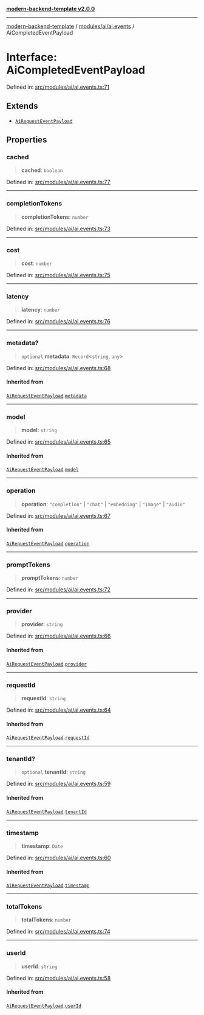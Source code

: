 [**modern-backend-template v2.0.0**](../../../../README.md)

***

[modern-backend-template](../../../../modules.md) / [modules/ai/ai.events](../README.md) / AiCompletedEventPayload

# Interface: AiCompletedEventPayload

Defined in: [src/modules/ai/ai.events.ts:71](https://github.com/maemreyo/saas-4cus-nodejs/blob/2a5b3f3aa11335dfa561e80e1feabb8e6084261e/src/modules/ai/ai.events.ts#L71)

## Extends

- [`AiRequestEventPayload`](AiRequestEventPayload.md)

## Properties

### cached

> **cached**: `boolean`

Defined in: [src/modules/ai/ai.events.ts:77](https://github.com/maemreyo/saas-4cus-nodejs/blob/2a5b3f3aa11335dfa561e80e1feabb8e6084261e/src/modules/ai/ai.events.ts#L77)

***

### completionTokens

> **completionTokens**: `number`

Defined in: [src/modules/ai/ai.events.ts:73](https://github.com/maemreyo/saas-4cus-nodejs/blob/2a5b3f3aa11335dfa561e80e1feabb8e6084261e/src/modules/ai/ai.events.ts#L73)

***

### cost

> **cost**: `number`

Defined in: [src/modules/ai/ai.events.ts:75](https://github.com/maemreyo/saas-4cus-nodejs/blob/2a5b3f3aa11335dfa561e80e1feabb8e6084261e/src/modules/ai/ai.events.ts#L75)

***

### latency

> **latency**: `number`

Defined in: [src/modules/ai/ai.events.ts:76](https://github.com/maemreyo/saas-4cus-nodejs/blob/2a5b3f3aa11335dfa561e80e1feabb8e6084261e/src/modules/ai/ai.events.ts#L76)

***

### metadata?

> `optional` **metadata**: `Record`\<`string`, `any`\>

Defined in: [src/modules/ai/ai.events.ts:68](https://github.com/maemreyo/saas-4cus-nodejs/blob/2a5b3f3aa11335dfa561e80e1feabb8e6084261e/src/modules/ai/ai.events.ts#L68)

#### Inherited from

[`AiRequestEventPayload`](AiRequestEventPayload.md).[`metadata`](AiRequestEventPayload.md#metadata)

***

### model

> **model**: `string`

Defined in: [src/modules/ai/ai.events.ts:65](https://github.com/maemreyo/saas-4cus-nodejs/blob/2a5b3f3aa11335dfa561e80e1feabb8e6084261e/src/modules/ai/ai.events.ts#L65)

#### Inherited from

[`AiRequestEventPayload`](AiRequestEventPayload.md).[`model`](AiRequestEventPayload.md#model)

***

### operation

> **operation**: `"completion"` \| `"chat"` \| `"embedding"` \| `"image"` \| `"audio"`

Defined in: [src/modules/ai/ai.events.ts:67](https://github.com/maemreyo/saas-4cus-nodejs/blob/2a5b3f3aa11335dfa561e80e1feabb8e6084261e/src/modules/ai/ai.events.ts#L67)

#### Inherited from

[`AiRequestEventPayload`](AiRequestEventPayload.md).[`operation`](AiRequestEventPayload.md#operation)

***

### promptTokens

> **promptTokens**: `number`

Defined in: [src/modules/ai/ai.events.ts:72](https://github.com/maemreyo/saas-4cus-nodejs/blob/2a5b3f3aa11335dfa561e80e1feabb8e6084261e/src/modules/ai/ai.events.ts#L72)

***

### provider

> **provider**: `string`

Defined in: [src/modules/ai/ai.events.ts:66](https://github.com/maemreyo/saas-4cus-nodejs/blob/2a5b3f3aa11335dfa561e80e1feabb8e6084261e/src/modules/ai/ai.events.ts#L66)

#### Inherited from

[`AiRequestEventPayload`](AiRequestEventPayload.md).[`provider`](AiRequestEventPayload.md#provider)

***

### requestId

> **requestId**: `string`

Defined in: [src/modules/ai/ai.events.ts:64](https://github.com/maemreyo/saas-4cus-nodejs/blob/2a5b3f3aa11335dfa561e80e1feabb8e6084261e/src/modules/ai/ai.events.ts#L64)

#### Inherited from

[`AiRequestEventPayload`](AiRequestEventPayload.md).[`requestId`](AiRequestEventPayload.md#requestid)

***

### tenantId?

> `optional` **tenantId**: `string`

Defined in: [src/modules/ai/ai.events.ts:59](https://github.com/maemreyo/saas-4cus-nodejs/blob/2a5b3f3aa11335dfa561e80e1feabb8e6084261e/src/modules/ai/ai.events.ts#L59)

#### Inherited from

[`AiRequestEventPayload`](AiRequestEventPayload.md).[`tenantId`](AiRequestEventPayload.md#tenantid)

***

### timestamp

> **timestamp**: `Date`

Defined in: [src/modules/ai/ai.events.ts:60](https://github.com/maemreyo/saas-4cus-nodejs/blob/2a5b3f3aa11335dfa561e80e1feabb8e6084261e/src/modules/ai/ai.events.ts#L60)

#### Inherited from

[`AiRequestEventPayload`](AiRequestEventPayload.md).[`timestamp`](AiRequestEventPayload.md#timestamp)

***

### totalTokens

> **totalTokens**: `number`

Defined in: [src/modules/ai/ai.events.ts:74](https://github.com/maemreyo/saas-4cus-nodejs/blob/2a5b3f3aa11335dfa561e80e1feabb8e6084261e/src/modules/ai/ai.events.ts#L74)

***

### userId

> **userId**: `string`

Defined in: [src/modules/ai/ai.events.ts:58](https://github.com/maemreyo/saas-4cus-nodejs/blob/2a5b3f3aa11335dfa561e80e1feabb8e6084261e/src/modules/ai/ai.events.ts#L58)

#### Inherited from

[`AiRequestEventPayload`](AiRequestEventPayload.md).[`userId`](AiRequestEventPayload.md#userid)
